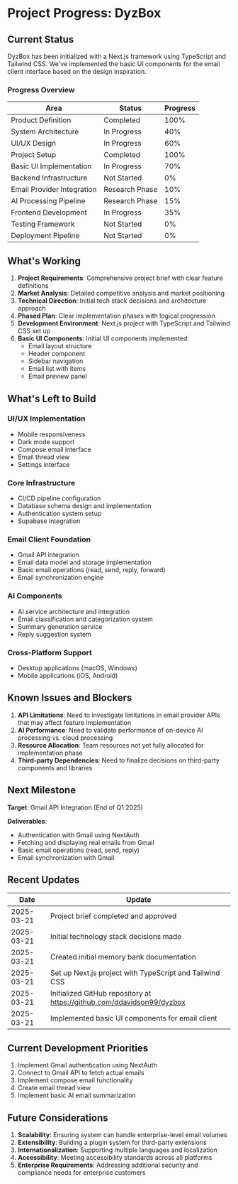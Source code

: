 # Project Progress: DyzBox

## Current Status

DyzBox has been initialized with a Next.js framework using TypeScript and Tailwind CSS. We've implemented the basic UI components for the email client interface based on the design inspiration.

### Progress Overview

| Area | Status | Progress |
|------|--------|----------|
| Product Definition | Completed | 100% |
| System Architecture | In Progress | 40% |
| UI/UX Design | In Progress | 60% |
| Project Setup | Completed | 100% |
| Basic UI Implementation | In Progress | 70% |
| Backend Infrastructure | Not Started | 0% |
| Email Provider Integration | Research Phase | 10% |
| AI Processing Pipeline | Research Phase | 15% |
| Frontend Development | In Progress | 35% |
| Testing Framework | Not Started | 0% |
| Deployment Pipeline | Not Started | 0% |

## What's Working

1. **Project Requirements**: Comprehensive project brief with clear feature definitions
2. **Market Analysis**: Detailed competitive analysis and market positioning
3. **Technical Direction**: Initial tech stack decisions and architecture approach
4. **Phased Plan**: Clear implementation phases with logical progression
5. **Development Environment**: Next.js project with TypeScript and Tailwind CSS set up
6. **Basic UI Components**: Initial UI components implemented:
   - Email layout structure
   - Header component
   - Sidebar navigation
   - Email list with items
   - Email preview panel

## What's Left to Build

### UI/UX Implementation
- Mobile responsiveness
- Dark mode support
- Compose email interface
- Email thread view
- Settings interface

### Core Infrastructure
- CI/CD pipeline configuration
- Database schema design and implementation
- Authentication system setup
- Supabase integration

### Email Client Foundation
- Gmail API integration
- Email data model and storage implementation
- Basic email operations (read, send, reply, forward)
- Email synchronization engine

### AI Components
- AI service architecture and integration
- Email classification and categorization system
- Summary generation service
- Reply suggestion system

### Cross-Platform Support
- Desktop applications (macOS, Windows)
- Mobile applications (iOS, Android)

## Known Issues and Blockers

1. **API Limitations**: Need to investigate limitations in email provider APIs that may affect feature implementation
2. **AI Performance**: Need to validate performance of on-device AI processing vs. cloud processing
3. **Resource Allocation**: Team resources not yet fully allocated for implementation phase
4. **Third-party Dependencies**: Need to finalize decisions on third-party components and libraries

## Next Milestone

**Target**: Gmail API Integration (End of Q1 2025)

**Deliverables**:
- Authentication with Gmail using NextAuth
- Fetching and displaying real emails from Gmail
- Basic email operations (read, send, reply)
- Email synchronization with Gmail

## Recent Updates

| Date | Update |
|------|--------|
| 2025-03-21 | Project brief completed and approved |
| 2025-03-21 | Initial technology stack decisions made |
| 2025-03-21 | Created initial memory bank documentation |
| 2025-03-21 | Set up Next.js project with TypeScript and Tailwind CSS |
| 2025-03-21 | Initialized GitHub repository at https://github.com/ddavidson99/dyzbox |
| 2025-03-21 | Implemented basic UI components for email client |

## Current Development Priorities

1. Implement Gmail authentication using NextAuth
2. Connect to Gmail API to fetch actual emails
3. Implement compose email functionality
4. Create email thread view
5. Implement basic AI email summarization

## Future Considerations

1. **Scalability**: Ensuring system can handle enterprise-level email volumes
2. **Extensibility**: Building a plugin system for third-party extensions
3. **Internationalization**: Supporting multiple languages and localization
4. **Accessibility**: Meeting accessibility standards across all platforms
5. **Enterprise Requirements**: Addressing additional security and compliance needs for enterprise customers 